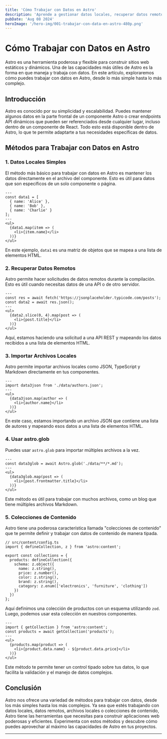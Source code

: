 ```yaml
---
title: 'Cómo Trabajar con Datos en Astro'
description: 'Aprende a gestionar datos locales, recuperar datos remotos, importar archivos locales y utilizar colecciones de contenido para todos tus proyectos en Astro. Esta guía te enseñará métodos simples y avanzados para manejar tus datos.'
pubDate: 'Aug 08 2024'
heroImage: '/hero-img/001-trabajar-con-data-en-astro-480p.png'
---
```


# Cómo Trabajar con Datos en Astro

Astro es una herramienta poderosa y flexible para construir sitios web estáticos y dinámicos. Una de las capacidades más útiles de Astro es la forma en que maneja y trabaja con datos. En este artículo, exploraremos cómo puedes trabajar con datos en Astro, desde lo más simple hasta lo más complejo.

## Introducción

Astro es conocido por su simplicidad y escalabilidad. Puedes mantener algunos datos en la parte frontal de un componente Astro o crear endpoints API dinámicos que pueden ser referenciados desde cualquier lugar, incluso dentro de un componente de React. Todo esto está disponible dentro de Astro, lo que te permite adaptarte a tus necesidades específicas de datos.

## Métodos para Trabajar con Datos en Astro

### 1. Datos Locales Simples

El método más básico para trabajar con datos en Astro es mantener los datos directamente en el archivo del componente. Esto es útil para datos que son específicos de un solo componente o página.

```astro
---
const data1 = [
  { name: 'Alice' },
  { name: 'Bob' },
  { name: 'Charlie' }
];
---
<ul>
  {data1.map(item => (
    <li>{item.name}</li>
  ))}
</ul>
```

En este ejemplo, `data1` es una matriz de objetos que se mapea a una lista de elementos HTML.

### 2. Recuperar Datos Remotos

Astro permite hacer solicitudes de datos remotos durante la compilación. Esto es útil cuando necesitas datos de una API o de otro servidor.

```astro
---
const res = await fetch('https://jsonplaceholder.typicode.com/posts');
const data2 = await res.json();
---
<ul>
  {data2.slice(0, 4).map(post => (
    <li>{post.title}</li>
  ))}
</ul>
```

Aquí, estamos haciendo una solicitud a una API REST y mapeando los datos recibidos a una lista de elementos HTML.

### 3. Importar Archivos Locales

Astro permite importar archivos locales como JSON, TypeScript y Markdown directamente en tus componentes.

```astro
---
import data3json from './data/authors.json';
---
<ul>
  {data3json.map(author => (
    <li>{author.name}</li>
  ))}
</ul>
```

En este caso, estamos importando un archivo JSON que contiene una lista de autores y mapeando esos datos a una lista de elementos HTML.

### 4. Usar astro.glob

Puedes usar `astro.glob` para importar múltiples archivos a la vez.

```astro
---
const data3glob = await Astro.glob('./data/**/*.md');
---
<ul>
  {data3glob.map(post => (
    <li>{post.frontmatter.title}</li>
  ))}
</ul>
```

Este método es útil para trabajar con muchos archivos, como un blog que tiene múltiples archivos Markdown.

### 5. Colecciones de Contenido

Astro tiene una poderosa característica llamada "colecciones de contenido" que te permite definir y trabajar con datos de contenido de manera tipada.

```astro
// src/content/config.ts
import { defineCollection, z } from 'astro:content';

export const collections = {
  products: defineCollection({
    schema: z.object({
      name: z.string(),
      price: z.number(),
      color: z.string(),
      brand: z.string(),
      category: z.enum(['electronics', 'furniture', 'clothing'])
    })
  })
};
```

Aquí definimos una colección de productos con un esquema utilizando `zod`. Luego, podemos usar esta colección en nuestros componentes.

```astro
---
import { getCollection } from 'astro:content';
const products = await getCollection('products');
---
<ul>
  {products.map(product => (
    <li>{product.data.name} - ${product.data.price}</li>
  ))}
</ul>
```

Este método te permite tener un control tipado sobre tus datos, lo que facilita la validación y el manejo de datos complejos.

## Conclusión

Astro nos ofrece una variedad de métodos para trabajar con datos, desde los más simples hasta los más complejos. Ya sea que estés trabajando con datos locales, datos remotos, archivos locales o colecciones de contenido, Astro tiene las herramientas que necesitas para construir aplicaciones web poderosas y eficientes. Experimenta con estos métodos y descubre cómo puedes aprovechar al máximo las capacidades de Astro en tus proyectos.

---
